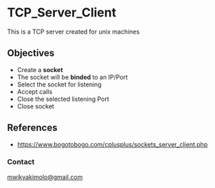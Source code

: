 # TCP_Server_Client
This is a TCP server created for unix machines

## Objectives
- Create a **socket**
- The socket will be **binded** to an IP/Port
- Select the socket for listening 
- Accept calls
- Close the selected listening Port
- Close socket

## References
- <https://www.bogotobogo.com/cplusplus/sockets_server_client.php>

### Contact
<mwikyakimolo@gmail.com>